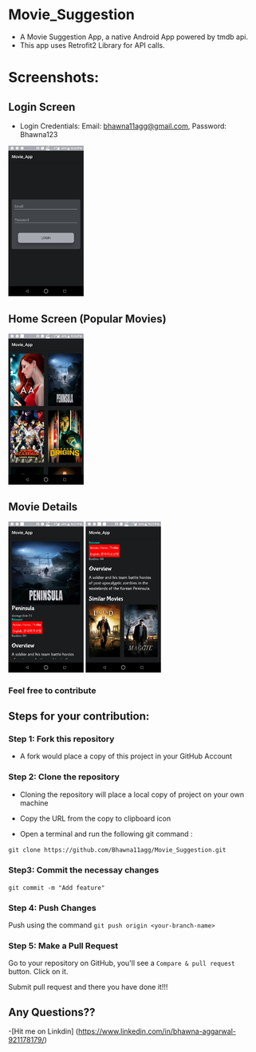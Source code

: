 # Movie_Suggestion

- A Movie Suggestion App, a native Android App powered by tmdb api.
- This app uses Retrofit2 Library for API calls.

# Screenshots:

## Login Screen
- Login Credentials: Email: bhawna11agg@gmail.com, Password: Bhawna123<br>
<img src="app/src/main/assets/Screenshot_Login_Screen.jpeg" width ="30%"/>

## Home Screen (Popular Movies)
<img src="app/src/main/assets/Popular_movie.jpeg" width ="30%"/><br>

## Movie Details
<img src="app/src/main/assets/Detail1.jpeg" width ="30%"/>
<img src="app/src/main/assets/Details2.jpeg" width ="30%"/><br>

### Feel free to contribute

## Steps for your contribution:

### Step 1: Fork this repository

- A fork would place a copy of this project in your GitHub Account

### Step 2: Clone the repository

- Cloning the repository will place a local copy of project on your own machine
- Copy the URL from the copy to clipboard icon


- Open a terminal and run the following git command :

`git clone https://github.com/Bhawna11agg/Movie_Suggestion.git`

### Step3: Commit the necessay changes

`git commit -m "Add feature"`

### Step 4: Push Changes

Push using the command `git push origin <your-branch-name>`

### Step 5: Make a Pull Request

Go to your repository on GitHub, you'll see a `Compare & pull request` button. Click on it.

Submit pull request and there you have done it!!!

## Any Questions??

-[Hit me on Linkdin] (https://www.linkedin.com/in/bhawna-aggarwal-921178179/)



